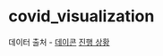 # covid_visualization
데이터 출처 - [데이콘](https://dacon.io/competitions/official/235590/overview/)
[진행 상황](https://github.com/lee-wonho/covid_visualization/blob/master/%EC%A7%84%ED%96%89%EC%83%81%ED%99%A9.txt)
